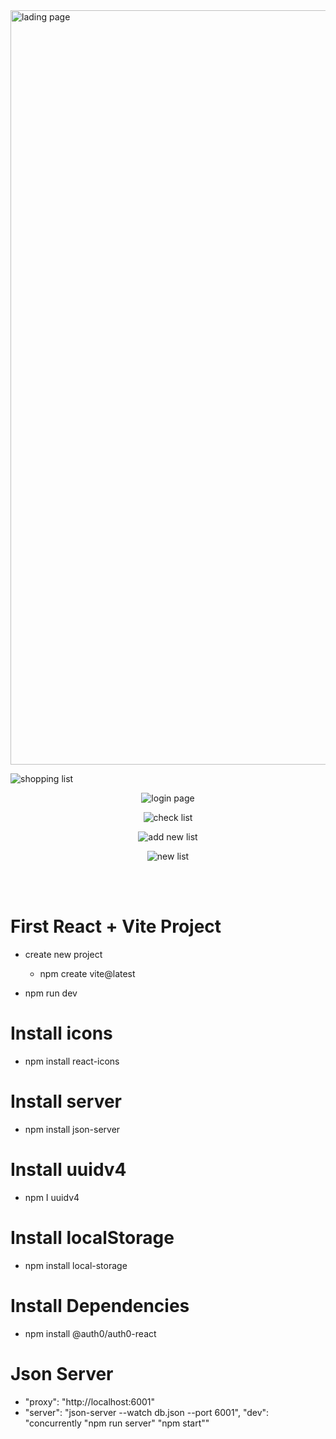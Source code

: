 
<img width="1207" alt="lading page" src="https://github.com/KunnikarB/Login-shopping-list/assets/138579856/bc33bc1b-684a-4870-a465-cd948ba0a506">

![shopping list](https://github.com/KunnikarB/Login-shopping-list/assets/138579856/44db638e-99fe-4c70-a3af-29983ac8fe57)
<div align="center">

![login page](https://github.com/KunnikarB/Login-shopping-list/assets/138579856/980c1021-6890-44e5-9996-fa59fed572da)



![check list](https://github.com/KunnikarB/Login-shopping-list/assets/138579856/f7f1822e-b764-4d83-86c5-8b2f72a95a98)

![add new list](https://github.com/KunnikarB/Login-shopping-list/assets/138579856/ca186d9d-4832-4243-bd9d-a801e51b2453)

![new list](https://github.com/KunnikarB/Login-shopping-list/assets/138579856/97956edb-f12a-4039-ae91-86e962fc5088)

</div>

<br> <br>
# First React + Vite Project
- create new project
    - npm create vite@latest
 
- npm run dev


# Install icons
- npm install react-icons

# Install server
- npm install json-server

# Install uuidv4 
- npm I uuidv4

# Install localStorage
- npm install local-storage

# Install Dependencies
- npm install @auth0/auth0-react

# Json Server 
- "proxy": "http://localhost:6001"
- "server": "json-server --watch db.json --port 6001", "dev": "concurrently \"npm run server\" \"npm start\""







